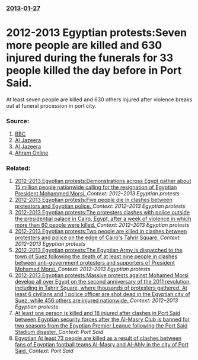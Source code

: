 ### [2013-01-27](/news/2013/01/27/index.md)

# 2012-2013 Egyptian protests:Seven more people are killed and 630 injured during the funerals for 33 people killed the day before in Port Said. 

At least seven people are killed and 630 others injured after violence breaks out at funeral procession in port city.


### Source:

1. [BBC](http://www.bbc.co.uk/news/world-middle-east-21220310)
2. [Al Jazeera](http://www.aljazeera.com/news/middleeast/2013/01/2013127195926600436.html)
3. [Al Jazeera](http://www.aljazeera.com/news/middleeast/2013/01/201312714020381782.html)
4. [Ahram Online](http://english.ahram.org.eg/NewsContent/1/64/63428/Egypt/Politics-/UPDATE--Seven-die-Sunday-in-Port-Said-clashes.aspx)

### Related:

1. [2012-2013 Egyptian protests:Demonstrations across Egypt gather about 15 million people nationwide calling for the resignation of Egyptian President Mohammed Morsi. ](/news/2013/07/1/2012a2013-egyptian-protests-pdemonstrations-across-egypt-gather-about-15-million-people-nationwide-calling-for-the-resignation-of-egyptian.md) _Context: 2012–2013 Egyptian protests_
2. [2012-2013 Egyptian protests:Five people die in clashes between protestors and Egyptian police. ](/news/2013/03/4/2012a2013-egyptian-protests-pfive-people-die-in-clashes-between-protestors-and-egyptian-police.md) _Context: 2012–2013 Egyptian protests_
3. [2012-2013 Egyptian protests:The protesters clashes with police outside the presidential palace in Cairo, Egypt, after a week of violence in which more than 60 people were killed. ](/news/2013/02/2/2012a2013-egyptian-protests-pthe-protesters-clashes-with-police-outside-the-presidential-palace-in-cairo-egypt-after-a-week-of-violence.md) _Context: 2012–2013 Egyptian protests_
4. [2012-2013 Egyptian protests:Two people are killed in clashes between protesters and police on the edge of Cairo's Tahrir Square. ](/news/2013/01/30/2012a2013-egyptian-protests-ptwo-people-are-killed-in-clashes-between-protesters-and-police-on-the-edge-of-cairo-s-tahrir-square.md) _Context: 2012–2013 Egyptian protests_
5. [2012-2013 Egyptian protests:The Egyptian Army is dispatched to the town of Suez following the death of at least nine people in clashes between anti-government protesters and supporters of President Mohamed Morsi. ](/news/2013/01/26/2012a2013-egyptian-protests-pthe-egyptian-army-is-dispatched-to-the-town-of-suez-following-the-death-of-at-least-nine-people-in-clashes-be.md) _Context: 2012–2013 Egyptian protests_
6. [2012-2013 Egyptian protests:Massive protests against Mohamed Morsi develop all over Egypt on the second anniversary of the 2011 revolution, including in Tahrir Square, where thousands of protesters gathered. At least 6 civilians and 1 police officer are shot dead in the Egyptian city of Suez, while 456 others are injured nationwide. ](/news/2013/01/25/2012a2013-egyptian-protests-pmassive-protests-against-mohamed-morsi-develop-all-over-egypt-on-the-second-anniversary-of-the-2011-revolutio.md) _Context: 2012–2013 Egyptian protests_
7. [At least one person is killed and 18 injured after clashes in Port Said between Egyptian security forces after the Al-Masry Club is banned for two seasons from the Egyptian Premier League following the Port Said Stadium disaster. ](/news/2012/03/24/at-least-one-person-is-killed-and-18-injured-after-clashes-in-port-said-between-egyptian-security-forces-after-the-al-masry-club-is-banned-f.md) _Context: Port Said_
8. [Egyptian At least 73 people are killed as a result of clashes between fans of Egyptian football teams Al-Masry and Al-Ahly in the city of Port Said. ](/news/2012/02/1/egyptian-at-least-73-people-are-killed-as-a-result-of-clashes-between-fans-of-egyptian-football-teams-al-masry-and-al-ahly-in-the-city-of-po.md) _Context: Port Said_
